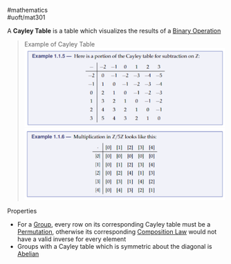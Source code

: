 #mathematics  
#uoft/mat301 

A **Cayley Table** is a table which visualizes the results of a [Binary Operation](Binary%20Operation.md)

>Example of Cayley Table  
>	![Pasted image 20241015220340](attachments/Pasted%20image%2020241015220340.png)  
>	![Cayley Table Multiplication](attachments/Cayley%20Table%20Multiplication.png)

Properties
- For a [Group](Group.md), every row on its corresponding Cayley table must be a [Permutation](../../Statistics/STA237%20Notes/Permutation.md), otherwise its corresponding [Composition Law](Composition%20Law.md) would not have a valid inverse for every element
- Groups with a Cayley table which is symmetric about the diagonal is [Abelian](Abelian.md)